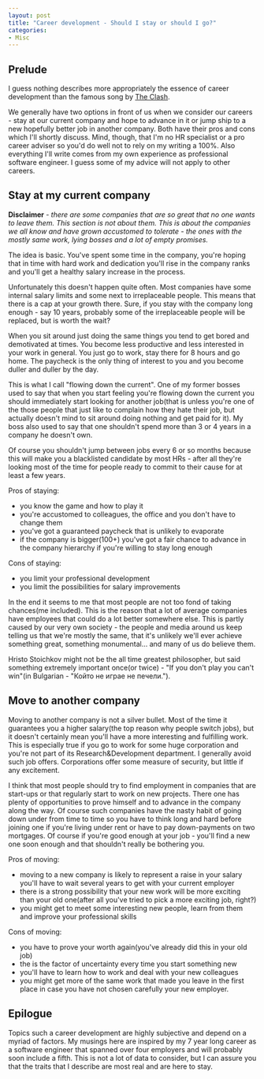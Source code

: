 ```yaml
---
layout: post
title: "Career development - Should I stay or should I go?"
categories:
- Misc
---
```


## Prelude

I guess nothing describes more appropriately the essence of career
development than the famous song by [The Clash](http://www.youtube.com/watch?v=V1Gn0e7kvTA).

We generally have two options in front of us when we consider our
careers - stay at our current company and hope to advance in it or
jump ship to a new hopefully better job in another company. Both have
their pros and cons which I'll shortly discuss. Mind, though, that I'm
no HR specialist or a pro career adviser so you'd do well not to rely
on my writing a 100%. Also everything I'll write comes from my own
experience as professional software engineer. I guess some of my
advice will not apply to other careers.

## Stay at my current company

**Disclaimer** - _there are some
companies that are so great that no one wants to leave them. This
section is not about them. This is about the companies we all know and
have grown accustomed to tolerate - the ones with the mostly same
work, lying bosses and a lot of empty promises._

The idea is basic. You've spent some time in the company, you're
hoping that in time with hard work and dedication you'll rise in the
company ranks and you'll get a healthy salary increase in the process.

Unfortunately this doesn't happen quite often. Most companies have
some internal salary limits and some next to irreplaceable
people. This means that there is a cap at your growth there. Sure, if
you stay with the company long enough - say 10 years, probably some of
the irreplaceable people will be replaced, but is worth the wait?

When you sit around just doing the same things you tend to get bored
and demotivated at times. You become less productive and less
interested in your work in general. You just go to work, stay there
for 8 hours and go home. The paycheck is the only thing of interest
to you and you become duller and duller by the day.

This is what I call "flowing down the current". One of my former bosses used
to say that when you start feeling you're flowing down the current you
should immediately start looking for another job(that is unless you're
one of the those people that just like to complain how they hate their
job, but actually doesn't mind to sit around doing nothing and get
paid for it). My boss also used to say that one shouldn't spend more
than 3 or 4 years in a company he doesn't own.

Of course you shouldn't jump between jobs every 6 or so months because
this will make you a blacklisted candidate by most HRs - after all
they're looking most of the time for people ready to commit to their
cause for at least a few years.

Pros of staying:
* you know the game and how to play it
* you're accustomed to colleagues, the office and you don't have to
  change them
* you've got a guaranteed paycheck that is unlikely to evaporate
* if the company is bigger(100+) you've got a fair chance to advance
  in the company hierarchy if you're willing to stay long enough

Cons of staying:
* you limit your professional development
* you limit the possibilities for salary improvements

In the end it seems to me that most people are not too fond of taking
chances(me included). This is the reason that a lot of average
companies have employees that could do a lot better somewhere
else. This is partly caused by our very own society - the people and
media around us keep telling us that we're mostly the same, that it's
unlikely we'll ever achieve something great, something
monumental... and many of us do believe them.

Hristo Stoichkov might not be the all time greatest philosopher, but
said something extremely important once(or twice) - "If you don't play
you can't win"(in Bulgarian - "Който не играе не печели.").

## Move to another company

Moving to another company is not a silver bullet. Most of the time it
guarantees you a higher salary(the top reason why people switch
jobs), but it doesn't certainly mean you'll have a more interesting
and fulfilling work. This is especially true if you go to work for
some huge corporation and you're not part of its Research&Development
department. I generally avoid such job offers. Corporations offer some
measure of security, but little if any excitement.

I think that most people should try to find employment in companies
that are start-ups or that regularly start to work on new
projects. There one has plenty of opportunities to prove himself and
to advance in the company along the way. Of course such companies have
the nasty habit of going down under from time to time so you have to
think long and hard before joining one if you're living under rent or
have to pay down-payments on two mortgages. Of course if you're good
enough at your job - you'll find a new one soon enough and that shouldn't
really be bothering you.

Pros of moving:
* moving to a new company is likely to represent a raise in your
  salary you'll have to wait several years to get with your current
  employer
* there is a strong possibility that your new work will be more
  exciting than your old one(after all you've tried to pick a more
  exciting job, right?)
* you might get to meet some interesting new people, learn from them
  and improve your professional skills

Cons of moving:
* you have to prove your worth again(you've already did this in your
  old job)
* the is the factor of uncertainty every time you start something new
* you'll have to learn how to work and deal with your new colleagues
* you might get more of the same work that made you leave in the first
  place in case you have not chosen carefully your new employer.

## Epilogue

Topics such a career development are highly subjective and depend on a
myriad of factors. My musings here are inspired by my 7 year long
career as a software engineer that spanned over four employers and
will probably soon include a fifth. This is not a lot of data to
consider, but I can assure you that the traits that I describe are
most real and are here to stay.
